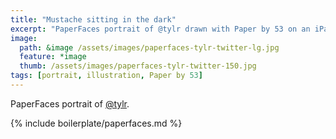 ```yaml
---
title: "Mustache sitting in the dark"
excerpt: "PaperFaces portrait of @tylr drawn with Paper by 53 on an iPad."
image: 
  path: &image /assets/images/paperfaces-tylr-twitter-lg.jpg 
  feature: *image
  thumb: /assets/images/paperfaces-tylr-twitter-150.jpg
tags: [portrait, illustration, Paper by 53]
---
```


PaperFaces portrait of [@tylr](http://twitter.com/tylr).

{% include boilerplate/paperfaces.md %}